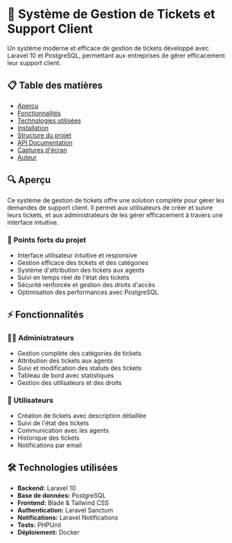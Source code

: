 # 🎫 Système de Gestion de Tickets et Support Client

Un système moderne et efficace de gestion de tickets développé avec Laravel 10 et PostgreSQL, permettant aux entreprises de gérer efficacement leur support client.

## 📋 Table des matières

- [Aperçu](#aperçu)
- [Fonctionnalités](#fonctionnalités)
- [Technologies utilisées](#technologies-utilisées)
- [Installation](#installation)
- [Structure du projet](#structure-du-projet)
- [API Documentation](#api-documentation)
- [Captures d'écran](#captures-décran)
- [Auteur](#auteur)

## 🔍 Aperçu

Ce système de gestion de tickets offre une solution complète pour gérer les demandes de support client. Il permet aux utilisateurs de créer et suivre leurs tickets, et aux administrateurs de les gérer efficacement à travers une interface intuitive.

### 🌟 Points forts du projet

- Interface utilisateur intuitive et responsive
- Gestion efficace des tickets et des catégories
- Système d'attribution des tickets aux agents
- Suivi en temps réel de l'état des tickets
- Sécurité renforcée et gestion des droits d'accès
- Optimisation des performances avec PostgreSQL

## ⚡ Fonctionnalités

### 👨‍💼 Administrateurs

- Gestion complète des catégories de tickets
- Attribution des tickets aux agents
- Suivi et modification des statuts des tickets
- Tableau de bord avec statistiques
- Gestion des utilisateurs et des droits

### 👥 Utilisateurs

- Création de tickets avec description détaillée
- Suivi de l'état des tickets
- Communication avec les agents
- Historique des tickets
- Notifications par email

## 🛠 Technologies utilisées

- **Backend:** Laravel 10
- **Base de données:** PostgreSQL
- **Frontend:** Blade & Tailwind CSS
- **Authentication:** Laravel Sanctum
- **Notifications:** Laravel Notifications
- **Tests:** PHPUnit
- **Déploiement:** Docker

